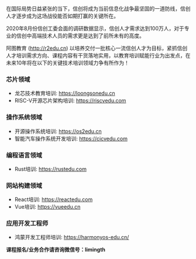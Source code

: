 
在国际局势日益紧张的当下，信创将成为当前信息化战争最坚固的一道防线，信创人才逐步成为这场战役能否如期打赢的关键所在。 

2020年8月份信创工委会面的调研数据显示，信创人才需求达到100万人，对于专业的信创中高端技术人员的需求更是达到了前所未有的高度。  

阿图教育 (<http://r2edu.cn>) 以培养交付一批核心一流信创人才为目标，紧抓信创人才培训需求方向、课程内容有干货落地实用，以教育培训赋能行业为出发点，在未来10年将在以下的关键技术培训领域力争有所作为！

### 芯片领域
* 龙芯技术教育培训: <https://loongsonedu.cn>
* RISC-V开源芯片架构培训: <https://riscvedu.com>

### 操作系统领域
* 开源操作系统培训: <https://os2edu.cn>
* 智能汽车操作系统开发培训: <https://cicvedu.com>

### 编程语言领域
* Rust培训: <https://rustedu.com>

### 网站构建领域
* React培训: <https://reactedu.com>
* Vue培训: <https://vueedu.cn>

### 应用开发工程师
* 鸿蒙开发工程师培训: <https://harmonyos-edu.cn/>

**课程报名/业务合作请咨询微信号：limingth**
